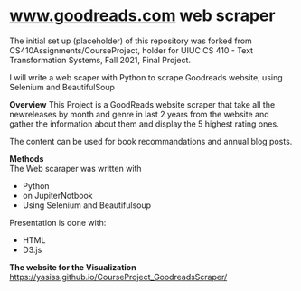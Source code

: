 # www.goodreads.com web scraper

The initial set up (placeholder) of this repository was forked from CS410Assignments/CourseProject, holder for UIUC CS 410 - Text Transformation Systems, Fall 2021, Final Project.

I will write a web scaper with Python to scrape Goodreads website, using Selenium and BeautifulSoup

**Overview** 
This Project is a GoodReads website scraper that take all the newreleases by month and genre in last 2 years from the website and gather the information about them and display the 5 highest rating ones.

The content can be used for book recommandations and annual blog posts.

**Methods**
<br />The Web scaraper was written with
- Python
- on JupiterNotbook
- Using Selenium and Beautifulsoup

Presentation is done with:

- HTML
- D3.js 

**The website for the Visualization**
https://yasiss.github.io/CourseProject_GoodreadsScraper/
